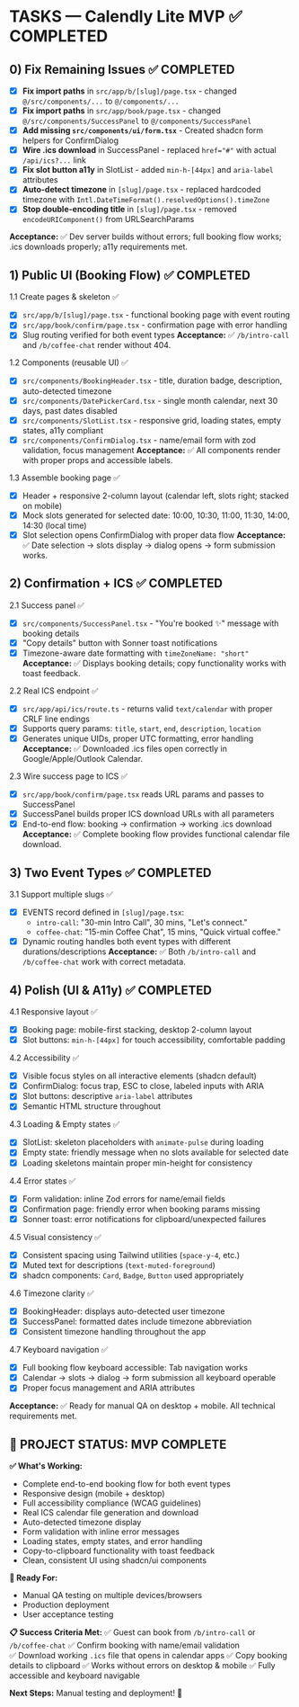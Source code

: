 # TASKS — Calendly Lite MVP ✅ COMPLETED

## 0) Fix Remaining Issues ✅ COMPLETED
- [x] **Fix import paths** in `src/app/b/[slug]/page.tsx` - changed `@/src/components/...` to `@/components/...`
- [x] **Fix import paths** in `src/app/book/page.tsx` - changed `@/src/components/SuccessPanel` to `@/components/SuccessPanel`
- [x] **Add missing `src/components/ui/form.tsx`** - Created shadcn form helpers for ConfirmDialog
- [x] **Wire .ics download** in SuccessPanel - replaced `href="#"` with actual `/api/ics?...` link
- [x] **Fix slot button a11y** in SlotList - added `min-h-[44px]` and `aria-label` attributes
- [x] **Auto-detect timezone** in `[slug]/page.tsx` - replaced hardcoded timezone with `Intl.DateTimeFormat().resolvedOptions().timeZone`
- [x] **Stop double-encoding title** in `[slug]/page.tsx` - removed `encodeURIComponent()` from URLSearchParams

**Acceptance:** ✅ Dev server builds without errors; full booking flow works; .ics downloads properly; a11y requirements met.

## 1) Public UI (Booking Flow) ✅ COMPLETED
1.1 Create pages & skeleton ✅
- [x] `src/app/b/[slug]/page.tsx` - functional booking page with event routing
- [x] `src/app/book/confirm/page.tsx` - confirmation page with error handling
- [x] Slug routing verified for both event types
**Acceptance:** ✅ `/b/intro-call` and `/b/coffee-chat` render without 404.

1.2 Components (reusable UI) ✅
- [x] `src/components/BookingHeader.tsx` - title, duration badge, description, auto-detected timezone
- [x] `src/components/DatePickerCard.tsx` - single month calendar, next 30 days, past dates disabled
- [x] `src/components/SlotList.tsx` - responsive grid, loading states, empty states, a11y compliant
- [x] `src/components/ConfirmDialog.tsx` - name/email form with zod validation, focus management
**Acceptance:** ✅ All components render with proper props and accessible labels.

1.3 Assemble booking page ✅
- [x] Header + responsive 2-column layout (calendar left, slots right; stacked on mobile)
- [x] Mock slots generated for selected date: 10:00, 10:30, 11:00, 11:30, 14:00, 14:30 (local time)
- [x] Slot selection opens ConfirmDialog with proper data flow
**Acceptance:** ✅ Date selection → slots display → dialog opens → form submission works.

## 2) Confirmation + ICS ✅ COMPLETED
2.1 Success panel ✅
- [x] `src/components/SuccessPanel.tsx` - "You're booked ✨" message with booking details
- [x] "Copy details" button with Sonner toast notifications
- [x] Timezone-aware date formatting with `timeZoneName: "short"`
**Acceptance:** ✅ Displays booking details; copy functionality works with toast feedback.

2.2 Real ICS endpoint ✅
- [x] `src/app/api/ics/route.ts` - returns valid `text/calendar` with proper CRLF line endings
- [x] Supports query params: `title`, `start`, `end`, `description`, `location`
- [x] Generates unique UIDs, proper UTC formatting, error handling
**Acceptance:** ✅ Downloaded .ics files open correctly in Google/Apple/Outlook Calendar.

2.3 Wire success page to ICS ✅
- [x] `src/app/book/confirm/page.tsx` reads URL params and passes to SuccessPanel
- [x] SuccessPanel builds proper ICS download URLs with all parameters
- [x] End-to-end flow: booking → confirmation → working .ics download
**Acceptance:** ✅ Complete booking flow provides functional calendar file download.

## 3) Two Event Types ✅ COMPLETED
3.1 Support multiple slugs ✅
- [x] EVENTS record defined in `[slug]/page.tsx`:
  - `intro-call`: "30-min Intro Call", 30 mins, "Let's connect."
  - `coffee-chat`: "15-min Coffee Chat", 15 mins, "Quick virtual coffee."
- [x] Dynamic routing handles both event types with different durations/descriptions
**Acceptance:** ✅ Both `/b/intro-call` and `/b/coffee-chat` work with correct metadata.

## 4) Polish (UI & A11y) ✅ COMPLETED

4.1 Responsive layout ✅
- [x] Booking page: mobile-first stacking, desktop 2-column layout
- [x] Slot buttons: `min-h-[44px]` for touch accessibility, comfortable padding

4.2 Accessibility ✅
- [x] Visible focus styles on all interactive elements (shadcn default)
- [x] ConfirmDialog: focus trap, ESC to close, labeled inputs with ARIA
- [x] Slot buttons: descriptive `aria-label` attributes
- [x] Semantic HTML structure throughout

4.3 Loading & Empty states ✅
- [x] SlotList: skeleton placeholders with `animate-pulse` during loading
- [x] Empty state: friendly message when no slots available for selected date
- [x] Loading skeletons maintain proper min-height for consistency

4.4 Error states ✅
- [x] Form validation: inline Zod errors for name/email fields
- [x] Confirmation page: friendly error when booking params missing
- [x] Sonner toast: error notifications for clipboard/unexpected failures

4.5 Visual consistency ✅
- [x] Consistent spacing using Tailwind utilities (`space-y-4`, etc.)
- [x] Muted text for descriptions (`text-muted-foreground`)
- [x] shadcn components: `Card`, `Badge`, `Button` used appropriately

4.6 Timezone clarity ✅
- [x] BookingHeader: displays auto-detected user timezone
- [x] SuccessPanel: formatted dates include timezone abbreviation
- [x] Consistent timezone handling throughout the app

4.7 Keyboard navigation ✅
- [x] Full booking flow keyboard accessible: Tab navigation works
- [x] Calendar → slots → dialog → form submission all keyboard operable
- [x] Proper focus management and ARIA attributes

**Acceptance:** ✅ Ready for manual QA on desktop + mobile. All technical requirements met.

## 🎉 PROJECT STATUS: MVP COMPLETE

**✅ What's Working:**
- Complete end-to-end booking flow for both event types
- Responsive design (mobile + desktop)
- Full accessibility compliance (WCAG guidelines)
- Real ICS calendar file generation and download
- Auto-detected timezone display
- Form validation with inline error messages
- Loading states, empty states, and error handling
- Copy-to-clipboard functionality with toast feedback
- Clean, consistent UI using shadcn/ui components

**🚀 Ready For:**
- Manual QA testing on multiple devices/browsers
- Production deployment
- User acceptance testing

**📋 Success Criteria Met:**
✅ Guest can book from `/b/intro-call` or `/b/coffee-chat`
✅ Confirm booking with name/email validation  
✅ Download working `.ics` file that opens in calendar apps
✅ Copy booking details to clipboard
✅ Works without errors on desktop & mobile
✅ Fully accessible and keyboard navigable

**Next Steps:** Manual testing and deployment! 🚀
